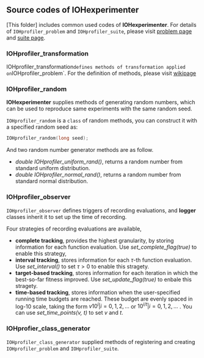 ## Source codes of IOHexperimenter

[This folder] includes common used codes of __IOHexperimenter__. For details of `IOHprofiler_problem` and `IOHprofiler_suite`, please visit [problem page](src/Problems) and [suite page](src/Suites).

### IOHprofiler_transformation

IOHprofiler_transformation` defines methods of transformation applied on `IOHprofiler_problem`. For the definition of methods, please visit [wikipage](https://iohprofiler.github.io/Benchmark/Transformation/)

### IOHprofiler_random

__IOHexperimenter__ supplies methods of generating random numbers, which can be used to reproduce same experiments with the same random seed.

`IOHprofiler_random` is a `class` of random methods, you can construct it with a specified random seed as:
```cpp
IOHprofiler_random(long seed);
```

And two random number generator methods are as follow.
* <i>double IOHprofiler_uniform_rand()</i>, returns a random number from standard uniform distribution.
* <i>double IOHprofiler_normal_rand()</i>, returns a random number from standard normal distribution.

### IOHprofiler_observer

`IOHprofiler_observer` defines triggers of recording evaluations, and __logger__ classes inherit it to set up the time of recording.

Four strategies of recording evaluations are available,
* __complete tracking__, provides the highest granularity, by storing information for each function evaluation. Use <i>set_complete_flag(true)</i> to enable this strategy,
* __interval tracking__, stores information for each $\tau$-th function evaluation. Use <i>set_interval()</i> to set $\tau > 0$ to enable this stragety.
* __target-based tracking__, stores information for each iteration in which the best-so-far fitness improved. Use <i>set_update_flag(true)</i> to enbale this stragety.
* __time-based tracking__, stores information when the user-specified running time budgets are reached. These budget are evenly spaced in log-10 scale, taking the form $v10^i | i=0,1,2,...$ or $10^{i/t}| i = 0,1,2,...$ . You can use <i>set_time_points(v, t)</i> to set $v$ and $t$.

### IOHprofier_class_generator

`IOHprofiler_class_generator` supplied methods of registering and creating `IOHprofiler_problem` and `IOHprofiler_suite`.